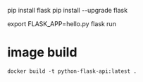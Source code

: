 pip install flask
pip install --upgrade flask

export FLASK_APP=hello.py
flask run


# image build

```
docker build -t python-flask-api:latest .
```
